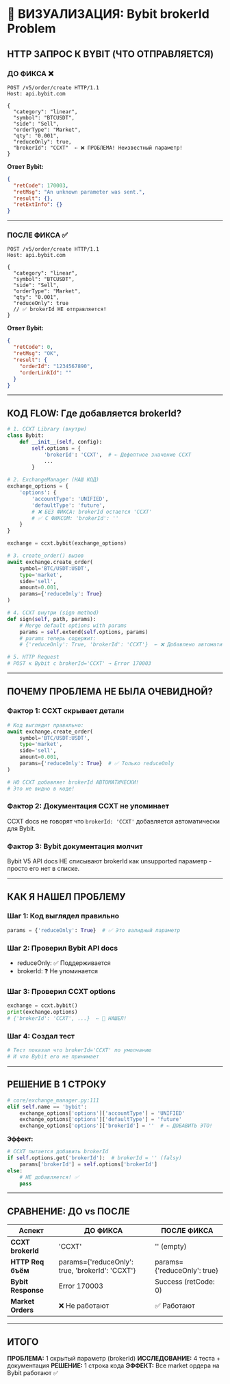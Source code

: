 # 🎯 ВИЗУАЛИЗАЦИЯ: Bybit brokerId Problem

## HTTP ЗАПРОС К BYBIT (ЧТО ОТПРАВЛЯЕТСЯ)

### ДО ФИКСА ❌

```http
POST /v5/order/create HTTP/1.1
Host: api.bybit.com

{
  "category": "linear",
  "symbol": "BTCUSDT",
  "side": "Sell",
  "orderType": "Market",
  "qty": "0.001",
  "reduceOnly": true,
  "brokerId": "CCXT"  ← ❌ ПРОБЛЕМА! Неизвестный параметр!
}
```

**Ответ Bybit:**
```json
{
  "retCode": 170003,
  "retMsg": "An unknown parameter was sent.",
  "result": {},
  "retExtInfo": {}
}
```

---

### ПОСЛЕ ФИКСА ✅

```http
POST /v5/order/create HTTP/1.1
Host: api.bybit.com

{
  "category": "linear",
  "symbol": "BTCUSDT",
  "side": "Sell",
  "orderType": "Market",
  "qty": "0.001",
  "reduceOnly": true
  // ✅ brokerId НЕ отправляется!
}
```

**Ответ Bybit:**
```json
{
  "retCode": 0,
  "retMsg": "OK",
  "result": {
    "orderId": "1234567890",
    "orderLinkId": ""
  }
}
```

---

## КОД FLOW: Где добавляется brokerId?

```python
# 1. CCXT Library (внутри)
class Bybit:
    def __init__(self, config):
        self.options = {
            'brokerId': 'CCXT',  # ← Дефолтное значение CCXT
            ...
        }

# 2. ExchangeManager (НАШ КОД)
exchange_options = {
    'options': {
        'accountType': 'UNIFIED',
        'defaultType': 'future',
        # ❌ БЕЗ ФИКСА: brokerId остается 'CCXT'
        # ✅ С ФИКСОМ: 'brokerId': ''
    }
}

exchange = ccxt.bybit(exchange_options)

# 3. create_order() вызов
await exchange.create_order(
    symbol='BTC/USDT:USDT',
    type='market',
    side='sell',
    amount=0.001,
    params={'reduceOnly': True}
)

# 4. CCXT внутри (sign method)
def sign(self, path, params):
    # Merge default options with params
    params = self.extend(self.options, params)
    # params теперь содержит:
    # {'reduceOnly': True, 'brokerId': 'CCXT'}  ← ❌ Добавлено автоматически!

# 5. HTTP Request
# POST к Bybit с brokerId='CCXT' → Error 170003
```

---

## ПОЧЕМУ ПРОБЛЕМА НЕ БЫЛА ОЧЕВИДНОЙ?

### Фактор 1: CCXT скрывает детали

```python
# Код выглядит правильно:
await exchange.create_order(
    symbol='BTC/USDT:USDT',
    type='market',
    side='sell',
    amount=0.001,
    params={'reduceOnly': True}  # ✅ Только reduceOnly
)

# НО CCXT добавляет brokerId АВТОМАТИЧЕСКИ!
# Это не видно в коде!
```

### Фактор 2: Документация CCXT не упоминает

CCXT docs не говорят что `brokerId: 'CCXT'` добавляется автоматически для Bybit.

### Фактор 3: Bybit документация молчит

Bybit V5 API docs НЕ списывают brokerId как unsupported параметр - просто его нет в списке.

---

## КАК Я НАШЕЛ ПРОБЛЕМУ

### Шаг 1: Код выглядел правильно
```python
params = {'reduceOnly': True}  # ✅ Это валидный параметр
```

### Шаг 2: Проверил Bybit API docs
- reduceOnly: ✅ Поддерживается
- brokerId: ❓ Не упоминается

### Шаг 3: Проверил CCXT options
```python
exchange = ccxt.bybit()
print(exchange.options)
# {'brokerId': 'CCXT', ...}  ← 🔴 НАШЕЛ!
```

### Шаг 4: Создал тест
```python
# Тест показал что brokerId='CCXT' по умолчанию
# И что Bybit его не принимает
```

---

## РЕШЕНИЕ В 1 СТРОКУ

```python
# core/exchange_manager.py:111
elif self.name == 'bybit':
    exchange_options['options']['accountType'] = 'UNIFIED'
    exchange_options['options']['defaultType'] = 'future'
    exchange_options['options']['brokerId'] = ''  # ← ДОБАВИТЬ ЭТО!
```

**Эффект:**
```python
# CCXT пытается добавить brokerId
if self.options.get('brokerId'):  # brokerId = '' (falsy)
    params['brokerId'] = self.options['brokerId']
else:
    # НЕ добавляется! ✅
    pass
```

---

## СРАВНЕНИЕ: ДО vs ПОСЛЕ

| Аспект | ДО ФИКСА | ПОСЛЕ ФИКСА |
|--------|----------|-------------|
| **CCXT brokerId** | 'CCXT' | '' (empty) |
| **HTTP Req бъём** | params={'reduceOnly': true, 'brokerId': 'CCXT'} | params={'reduceOnly': true} |
| **Bybit Response** | Error 170003 | Success (retCode: 0) |
| **Market Orders** | ❌ Не работают | ✅ Работают |

---

## ИТОГО

**ПРОБЛЕМА:** 1 скрытый параметр (brokerId)
**ИССЛЕДОВАНИЕ:** 4 теста + документация
**РЕШЕНИЕ:** 1 строка кода
**ЭФФЕКТ:** Все market ордера на Bybit работают ✅
